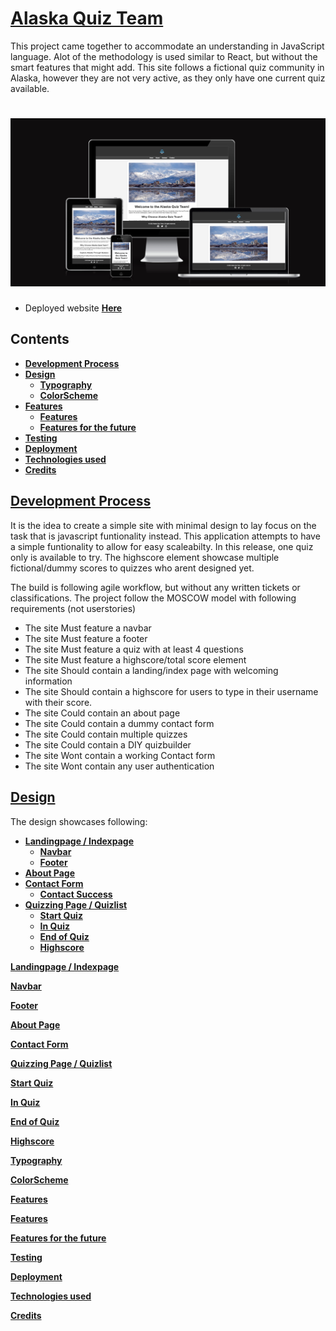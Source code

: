 # **[Alaska Quiz Team](https://jacquesiversen.github.io/REDO-PP2/)**

This project came together to accommodate an understanding in JavaScript language. Alot of the methodology is used similar to React, but without the smart features that might add. This site follows a fictional quiz community in Alaska, however they are not very active, as they only have one current quiz available.

# ![**CSA**](assets/media/readme/amiresponsive.png)

- Deployed website **[Here](https://jacquesiversen.github.io/REDO-PP2/)**

## Contents

- **[Development Process](#development-process)**
- **[Design](#design)**
  - **[Typography](#typography)**
  - **[ColorScheme](#colorscheme)**
- **[Features](#features)**
  - **[Features](#features)**
  - **[Features for the future](#features-future)**
- **[Testing](#testing)**
- **[Deployment](#deployment)**
- **[Technologies used](#technologies-used)**
- **[Credits](#credits)**

## [Development Process](#development-process)

It is the idea to create a simple site with minimal design to lay focus on the task that is javascript funtionality instead. This application attempts to have a simple funtionality to allow for easy scaleabilty.
In this release, one quiz only is available to try. The highscore element showcase multiple fictional/dummy scores to quizzes who arent designed yet.

The build is following agile workflow, but without any written tickets or classifications. The project follow the MOSCOW model with following requirements (not userstories)

- The site Must feature a navbar
- The site Must feature a footer
- The site Must feature a quiz with at least 4 questions
- The site Must feature a highscore/total score element
- The site Should contain a landing/index page with welcoming information
- The site Should contain a highscore for users to type in their username with their score.
- The site Could contain an about page
- The site Could contain a dummy contact form
- The site Could contain multiple quizzes
- The site Could contain a DIY quizbuilder
- The site Wont contain a working Contact form
- The site Wont contain any user authentication

## [Design](#design)

The design showcases following:

- **[Landingpage / Indexpage](#LP)**
  - **[Navbar](#NB)**
  - **[Footer](#footer)**
- **[About Page](#about)**
- **[Contact Form](#contact)**
  - **[Contact Success](#contact-success)**
- **[Quizzing Page / Quizlist](#quizpage)**
  - **[Start Quiz](#startquiz)**
  - **[In Quiz](#inquiz)**
  - **[End of Quiz](#endquiz)**
  - **[Highscore](#highscore)**

**[Landingpage / Indexpage](#LP)**

**[Navbar](#NB)**

**[Footer](#footer)**

**[About Page](#about)**

**[Contact Form](#contact)**

**[Quizzing Page / Quizlist](#quizpage)**

**[Start Quiz](#startquiz)**

**[In Quiz](#inquiz)**

**[End of Quiz](#endquiz)**

**[Highscore](#highscore)**

**[Typography](#typography)**

**[ColorScheme](#colorscheme)**

**[Features](#features)**

**[Features](#features)**

**[Features for the future](#features-future)**

**[Testing](#testing)**

**[Deployment](#deployment)**

**[Technologies used](#technologies-used)**

**[Credits](#credits)**
